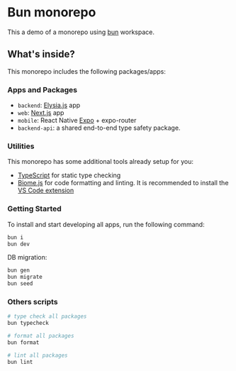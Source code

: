 # Bun monorepo

This a demo of a monorepo using [bun](https://bun.sh/) workspace.

## What's inside?

This monorepo includes the following packages/apps:

### Apps and Packages

- `backend`: [Elysia.js](https://elysiajs.com/) app
- `web`: [Next.js](https://nextjs.org/) app
- `mobile`:  React Native [Expo](https://expo.dev/) + expo-router
- `backend-api`: a shared end-to-end type safety package.

### Utilities

This monorepo has some additional tools already setup for you:

- [TypeScript](https://www.typescriptlang.org/) for static type checking
- [Biome.js](https://biomejs.dev/) for code formatting and linting. It is recommended to install the [VS Code extension](https://marketplace.visualstudio.com/items?itemName=biomejs.biome)

### Getting Started

To install and start developing all apps, run the following command:

```sh
bun i
bun dev
```

DB migration:

```bash
bun gen
bun migrate
bun seed
```

### Others scripts

```sh
# type check all packages
bun typecheck

# format all packages
bun format

# lint all packages
bun lint

```
